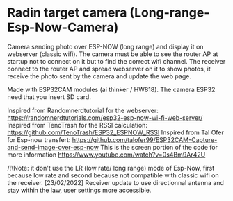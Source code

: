# Radin target camera (Long-range-Esp-Now-Camera)

Camera sending photo over ESP-NOW (long range) and display it on webserver (classic wifi).
The camera must be able to see the router AP at startup not to connect on it but to find the correct wifi channel.
The receiver connect to the router AP and spread webserver on it to show photos, it receive the photo sent by the camera and update the web page.

Made with ESP32CAM modules (ai thinker / HW818). The camera ESP32 need that you insert SD card.

Inspired from Randomnerdtutorial for the webserver: https://randomnerdtutorials.com/esp32-esp-now-wi-fi-web-server/
Inspired from TenoTrash for the RSSI calculation: https://github.com/TenoTrash/ESP32_ESPNOW_RSSI
Inspired from Tal Ofer for Esp-now transfert: https://github.com/talofer99/ESP32CAM-Capture-and-send-image-over-esp-now
This is the screen portion of the code for more information
https://www.youtube.com/watch?v=0s4Bm9Ar42U

/!\Note: it don't use the LR (low rate/ long range) mode of Esp-Now, first because low rate and second because not compatible with classic wifi on the receiver.
[23/02/2022] Receiver update to use directionnal antenna and stay within the law, user settings more accessible.
